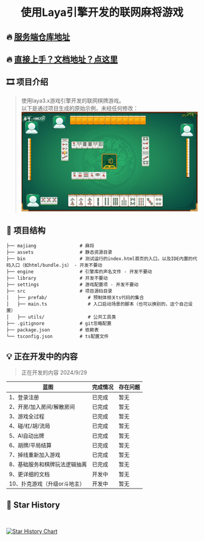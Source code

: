 # <p align="center">使用Laya引擎开发的联网麻将游戏</p>

## 🔥 [服务端仓库地址](https://github.com/liumengniu/majiang-server)
## 🔥 [直接上手？文档地址？点这里](https://liumengniu.github.io/majiang-server/)

[//]: # (https://github.com/ikatyang/emoji-cheat-sheet 表情仓库)


## 🎞️ 项目介绍

> 使用laya3.x游戏引擎开发的联网棋牌游戏。 \
> 以下是通过项目生成的原始示例，未经任何修改：
> ![img.png](./screenshot/麻将.gif)


## 🎨 项目结构

```
├── majiang                # 麻将
├── assets                 # 静态资源目录
├── bin                    # 测试运行的index.html首页的入口，以及IDE内置的代码入口（如html/bundle.js） - 开发不要动
├── engine                 # 引擎库的声名文件 - 开发不要动
├── library                # 开发不要动
├── settings               # 游戏配置项 - 开发不要动
├── src                    # 项目源码目录
│   ├── prefab/               # 预制体相关ts代码的集合
│   ├── main.ts               # 入口启动场景的脚本（也可以换别的，这个自己设置）     
│   ├── utils/                # 公共工具类
├── .gitignore             # git忽略配置
├── package.json           # 依赖表
└── tsconfig.json          # ts配置文件
```

## 💡 正在开发中的内容

> 正在开发的内容 2024/9/29 
>

| 蓝图                         | 完成情况       | 存在问题        |
|-----------------------------|------------|-------------|
| 1、登录注册                   | 已完成     | 暂无  |
| 2、开房/加入房间/解散房间        | 已完成     | 暂无  |
| 3、游戏全过程                  | 已完成     | 暂无  |
| 4、碰/杠/胡/流局               | 已完成     | 暂无  |
| 5、AI自动出牌                  | 已完成     | 暂无  |
| 6、胡牌/平局结算               | 已完成     | 暂无  |
| 7、掉线重新加入游戏             | 已完成     | 暂无  |
| 8、基础服务和棋牌玩法逻辑抽离     | 已完成     | 暂无  |
| 9、更详细的文档                | 开发中     | 暂无  |
| 10、扑克游戏（升级or斗地主）     | 开发中     | 暂无  |

## 🌟 Star History
<br>


[![Star History Chart](https://api.star-history.com/svg?repos=liumengniu/majiang&type=Timeline)](https://api.star-history.com/svg?repos=liumengniu/majiang&type=Timeline)